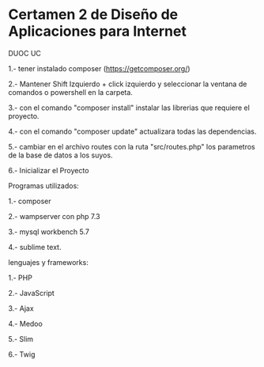# Certamen 2 de Diseño de Aplicaciones para Internet 
DUOC UC

1.- tener instalado composer (https://getcomposer.org/) 

2.- Mantener Shift Izquierdo + click izquierdo y seleccionar la ventana de comandos o powershell en la carpeta. 

3.- con el comando "composer install" instalar las librerias que requiere el proyecto.

4.- con el comando "composer update" actualizara todas las dependencias.

5.- cambiar en el archivo routes con la ruta "src/routes.php" los parametros de la base de datos a los suyos.

6.- Inicializar el Proyecto





Programas utilizados:

1.- composer

2.- wampserver con php 7.3

3.- mysql workbench 5.7

4.- sublime text.

lenguajes y frameworks:

1.- PHP

2.- JavaScript

3.- Ajax

4.- Medoo

5.- Slim

6.- Twig
